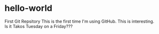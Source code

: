 # hello-world
First Git Repsitory
This is the first time I'm using GitHub.  This is interesting.
Is it Takos Tuesday on a Friday???
